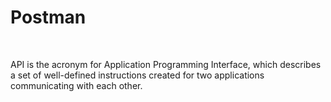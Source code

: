 # Postman

<br>

API is the acronym for Application Programming Interface, which describes a set of well-defined instructions created for two applications communicating with each other.
